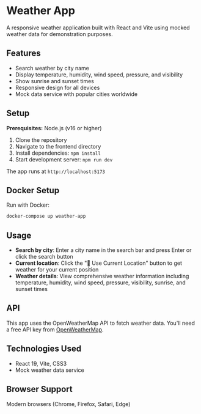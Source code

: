 # Weather App

A responsive weather application built with React and Vite using mocked weather data for demonstration purposes.

## Features

- Search weather by city name
- Display temperature, humidity, wind speed, pressure, and visibility
- Show sunrise and sunset times
- Responsive design for all devices
- Mock data service with popular cities worldwide

## Setup

**Prerequisites:** Node.js (v16 or higher)

1. Clone the repository
2. Navigate to the frontend directory
3. Install dependencies: `npm install`
4. Start development server: `npm run dev`

The app runs at `http://localhost:5173`

## Docker Setup

Run with Docker:
```bash
docker-compose up weather-app
```

## Usage

- **Search by city**: Enter a city name in the search bar and press Enter or click the search button
- **Current location**: Click the "📍 Use Current Location" button to get weather for your current position
- **Weather details**: View comprehensive weather information including temperature, humidity, wind speed, pressure, visibility, sunrise, and sunset times

## API

This app uses the OpenWeatherMap API to fetch weather data. You'll need a free API key from [OpenWeatherMap](https://openweathermap.org/api).

## Technologies Used

- React 19, Vite, CSS3
- Mock weather data service

## Browser Support

Modern browsers (Chrome, Firefox, Safari, Edge)
